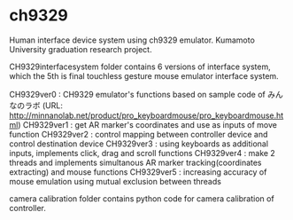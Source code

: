 # ch9329
Human interface device system using ch9329 emulator.
Kumamoto University graduation research project.

CH9329interfacesystem folder contains 6 versions of interface system, which the 5th is final touchless gesture mouse emulator interface system.

  CH9329ver0 : CH9329 emulator's functions based on sample code of みんなのラボ (URL: http://minnanolab.net/product/pro_keyboardmouse/pro_keyboardmouse.html)
  CH9329ver1 : get AR marker's coordinates and use as inputs of move function
  CH9329ver2 : control mapping between controller device and control destination device
  CH9329ver3 : using keyboards as additional inputs, implements click, drag and scroll functions
  CH9329ver4 : make 2 threads and implements simultanous AR marker tracking(coordinates extracting) and mouse functions
  CH9329ver5 : increasing accuracy of mouse emulation using mutual exclusion between threads

camera calibration folder contains python code for camera calibration of controller.

